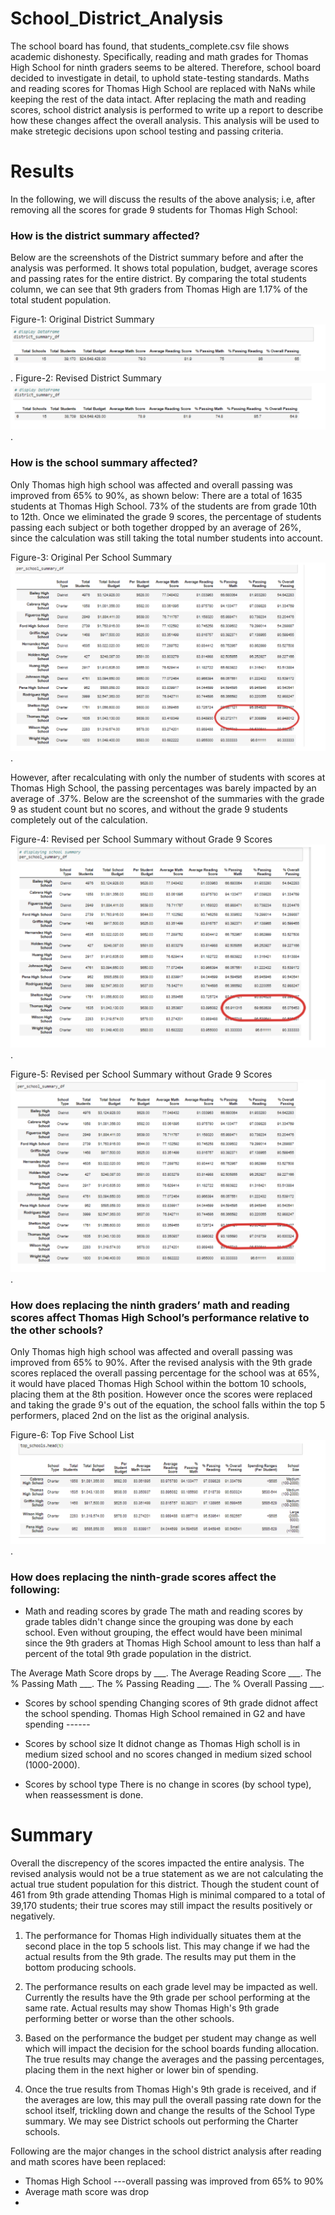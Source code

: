 # School_District_Analysis
The school board has found, that students_complete.csv file shows academic dishonesty. Specifically, reading and math grades for Thomas High School for ninth graders seems to be altered. Therefore, school board decided to investigate in detail, to uphold state-testing standards. Maths and reading scores for Thomas High School are replaced with NaNs while keeping the rest of the data intact. After replacing the math and reading scores, school district analysis is performed to write up a report to describe how these changes affect the overall analysis.
This analysis will be used to make stretegic decisions upon school testing and passing criteria.


# Results
In the following, we will discuss the results of the above analysis; i.e, after removing all the scores for grade 9 students for Thomas High School: 
### How is the district summary affected?
Below are the screenshots of the District summary before and after the analysis was performed. It shows total population, budget, average scores and passing rates for the entire district. By comparing the total students column, we can see that 9th graders from Thomas High are 1.17% of the total student population.

Figure-1: Original District Summary![Original District Summary](https://github.com/FatimaJHussain/python_project/blob/main/original_district.png).
Figure-2: Revised District Summary ![Revised District Summary](https://github.com/FatimaJHussain/python_project/blob/main/revised_district.png).

### How is the school summary affected? 
Only Thomas high high school was affected and overall passing was improved from 65% to 90%, as shown below: 
There are a total of 1635 students at Thomas High School. 73% of the students are from grade 10th to 12th. Once we eliminated the grade 9 scores, the percentage of students passing each subject or both together dropped by an average of 26%, since the calculation was still taking the total number students into account.

Figure-3: Original Per School Summary![Original District Summary](https://github.com/FatimaJHussain/python_project/blob/main/original_perschool_summary.png).

However, after recalculating with only the number of students with scores at Thomas High School, the passing percentages was barely impacted by an average of .37%. Below are the screenshot of the summaries with the grade 9 as student count but no scores, and without the grade 9 students completely out of the calculation.

Figure-4: Revised per School Summary without Grade 9 Scores ![Revised District Summary](https://github.com/FatimaJHussain/python_project/blob/main/revised_perschool.png).


Figure-5: Revised per School Summary without Grade 9 Scores ![Revised District Summary](https://github.com/FatimaJHussain/python_project/blob/main/revised+perschool1.png).

### How does replacing the ninth graders’ math and reading scores affect Thomas High School’s performance relative to the other schools?
Only Thomas high high school was affected and overall passing was improved from 65% to 90%. After the revised analysis with the 9th grade scores replaced the overall passing percentage for the school was at 65%, it would have placed Thomas High School within the bottom 10 schools, placing them at the 8th position. However once the scores were replaced and taking the grade 9's out of the equation, the school falls within the top 5 performers, placed 2nd on the list as the original analysis.

Figure-6: Top Five School List![Revised District Summary](https://github.com/FatimaJHussain/python_project/blob/main/top_5list.png).


### How does replacing the ninth-grade scores affect the following:
* Math and reading scores by grade
The math and reading scores by grade tables didn't change since the grouping was done by each school. Even without grouping, the effect would have been minimal since the 9th graders at Thomas High School amount to less than half a percent of the total 9th grade population in the district.

The Average Math Score drops by ___.
The Average Reading Score  ___.
The % Passing Math  ___.
The % Passing Reading  ___.
The % Overall Passing  ___.

* Scores by school spending
Changing scores of 9th grade didnot affect the school spending. Thomas High School remained in G2 and have spending ------

* Scores by school size
It didnot change as Thomas High scholl is in medium sized school and no scores changed in medium sized school (1000-2000).

* Scores by school type
There is no change in scores (by school type), when reassessment is done.

# Summary
Overall the discrepency of the scores impacted the entire analysis. The revised analysis would not be a true statement as we are not calculating the actual true student population for this district. Though the student count of 461 from 9th grade attending Thomas High is minimal compared to a total of 39,170 students; their true scores may still impact the results positively or negatively.

1. The performance for Thomas High individually situates them at the second place in the top 5 schools list. This may change if we had the actual results from the 9th grade. The results may put them in the bottom producing schools.

2. The performance results on each grade level may be impacted as well. Currently the results have the 9th grade per school performing at the same rate. Actual results may show Thomas High's 9th grade performing better or worse than the other schools.

3. Based on the performance the budget per student may change as well which will impact the decision for the school boards funding allocation. The true results may change the averages and the passing percentages, placing them in the next higher or lower bin of spending.

4. Once the true results from Thomas High's 9th grade is received, and if the averages are low, this may pull the overall passing rate down for the school itself, trickling down and change the results of the School Type summary. We may see District schools out performing the Charter schools.

Following are the major changes in the school district analysis after reading and math scores have been replaced:
* Thomas High School ---overall passing was improved from 65% to 90%
* Average math score was drop
*
